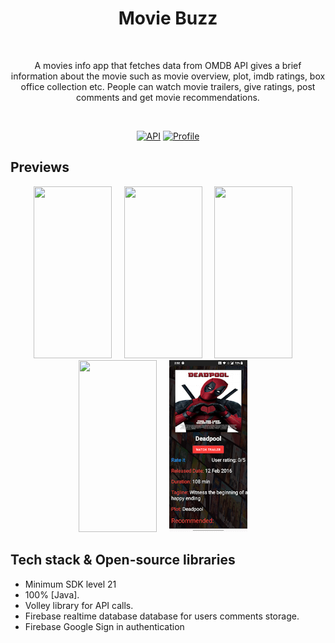 

<h1 align="center">Movie Buzz</h1></br>
<p align="center">  
A movies info app that fetches data from OMDB API gives a brief information about the movie such as movie overview, plot, imdb ratings, box office collection etc. People can watch movie trailers,
  give ratings, post comments and get movie recommendations.
</p>
</br>

<p align="center">
  <a href="https://android-arsenal.com/api?level=21"><img alt="API" src="https://img.shields.io/badge/API-21%2B-brightgreen.svg?style=flat"/></a>
  <a href="https://github.com/Yashraj254"><img alt="Profile" src="https://img.shields.io/badge/Github-Yashraj-green?&logo=github"/></a> 
</p>

## Previews
<p align="center">
<img src="previews/record5.gif" width="125" height = "275">&nbsp;&nbsp;&nbsp;&nbsp;
<img src="previews/record1.gif" width="125" height = "275">&nbsp;&nbsp;&nbsp;&nbsp;
<img src="previews/record2.gif" width="125" height = "275">&nbsp;&nbsp;&nbsp;&nbsp;
<img src="previews/record3.gif" width="125" height = "275">&nbsp;&nbsp;&nbsp;&nbsp;
<img src="previews/record4.gif" width="125" height = "275">&nbsp;&nbsp;&nbsp;&nbsp;
</p>

## Tech stack & Open-source libraries
- Minimum SDK level 21
- 100% [Java].
- Volley library for API calls.
- Firebase realtime database database for users comments storage.
- Firebase Google Sign in authentication

